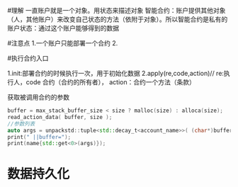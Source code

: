 #理解
一直账户就是一个对象。用状态来描述对象
智能合约：账户提供其他对象（人，其他账户）来改变自己状态的方法（依附于对象）。所以智能合约是私有的
账户状态：通过这个账户能够得到的数据

#注意点
1.一个账户只能部署一个合约
2.

#执行合约入口

1.init:部署合约的时候执行一次，用于初始化数据
2.apply(re,code,action)// re:执行人，code 合约（合约的所有者）， action：合约一个方法（条款）

获取被调用合约的参数
```c++
buffer = max_stack_buffer_size < size ? malloc(size) : alloca(size);
read_action_data( buffer, size );
//参数列表
auto args = unpackstd::tuple<std::decay_t<account_name>>( (char*)buffer, size );
print(" ||buffer=");
print(name{std::get<0>(args)});
```

# 数据持久化

